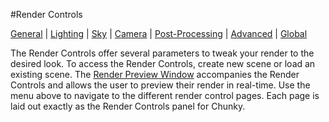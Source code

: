 #Render Controls

[General][0] | [Lighting][1] | [Sky][2] | [Camera][3] | [Post-Processing][4] | [Advanced][5] | [Global][6]

[0]:render_controls_general.html
[1]:render_controls_lighting.html
[2]:render_controls_sky.html
[3]:render_controls_camera.html
[4]:render_controls_post-processing.html
[5]:render_controls_advanced.html
[6]:render_controls_global.html

The Render Controls offer several parameters to tweak your render to the desired look.  To access the Render Controls, create new scene or load an existing scene.  The [Render Preview Window][10] accompanies the Render Controls and allows the user to preview their render in real-time.
Use the menu above to navigate to the different render control pages.  Each page is laid out exactly as the Render Controls panel for Chunky.

[10]:render_preview.html


